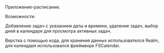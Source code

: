 Приложение-расписание.

Возможности:

Добавление задач с указанием даты и времени, удаление задач, выбор дней в календаре для просмотра активных задач.

Верстка с помощью кода, для хранения данных использователся Realm, для календаря использовался фреймворк FSCalendar.

